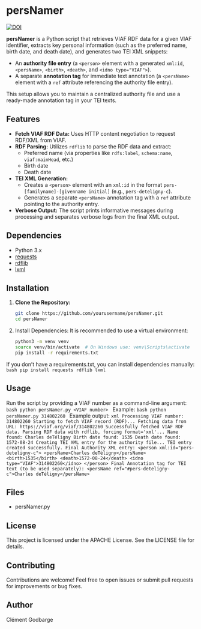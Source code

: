 # persNamer
[![DOI](https://zenodo.org/badge/933156851.svg)](https://doi.org/10.5281/zenodo.14875030)

**persNamer** is a Python script that retrieves VIAF RDF data for a given VIAF identifier, extracts key personal information (such as the preferred name, birth date, and death date), and generates two TEI XML snippets:

- An **authority file entry** (a `<person>` element with a generated `xml:id`, `<persName>`, `<birth>`, `<death>`, and `<idno type="VIAF">`).
- A separate **annotation tag** for immediate text annotation (a `<persName>` element with a `ref` attribute referencing the authority file entry).

This setup allows you to maintain a centralized authority file and use a ready-made annotation tag in your TEI texts.

## Features

- **Fetch VIAF RDF Data:** Uses HTTP content negotiation to request RDF/XML from VIAF.
- **RDF Parsing:** Utilizes `rdflib` to parse the RDF data and extract:
  - Preferred name (via properties like `rdfs:label`, `schema:name`, `viaf:mainHead`, etc.)
  - Birth date
  - Death date
- **TEI XML Generation:**
  - Creates a `<person>` element with an `xml:id` in the format `pers-[familyname]-[givenname initial]` (e.g., `pers-deteligny-c`).
  - Generates a separate `<persName>` annotation tag with a `ref` attribute pointing to the authority entry.
- **Verbose Output:** The script prints informative messages during processing and separates verbose logs from the final XML output.

## Dependencies

- Python 3.x
- [requests](https://pypi.org/project/requests/)
- [rdflib](https://pypi.org/project/rdflib/)
- [lxml](https://pypi.org/project/lxml/)

## Installation

1. **Clone the Repository:**

   ```bash
   git clone https://github.com/yourusername/persNamer.git
   cd persNamer

2.	Install Dependencies:
It is recommended to use a virtual environment:
    ```bash
    python3 -m venv venv
    source venv/bin/activate  # On Windows use: venv\Scripts\activate
    pip install -r requirements.txt
    ```
If you don’t have a requirements.txt, you can install dependencies manually:
    ```bash
    pip install requests rdflib lxml
    ```

## Usage
Run the script by providing a VIAF number as a command-line argument:
    ```bash
    python persNamer.py <VIAF number>
    ```
Example: 
    ```bash
    python persNamer.py 314802260
    ```
Example output:
    ```xml
    Processing VIAF number: 314802260
    Starting to fetch VIAF record (RDF)...
    Fetching data from URL: https://viaf.org/viaf/314802260
    Successfully fetched VIAF RDF data.
    Parsing RDF data with rdflib, forcing format='xml'...
    Name found: Charles deTéligny
    Birth date found: 1535
    Death date found: 1572-08-24
    Creating TEI XML entry for the authority file...
    TEI entry created successfully.
    Final Authority XML entry:
    <person xml:id="pers-deteligny-c">
      <persName>Charles deTéligny</persName>
      <birth>1535</birth>
      <death>1572-08-24</death>
      <idno type="VIAF">314802260</idno>
    </person>
    Final Annotation tag for TEI text (to be used separately):
    <persName ref="#pers-deteligny-c">Charles deTéligny</persName>
    ```
    
## Files

- persNamer.py

## License

This project is licensed under the APACHE License. See the LICENSE file for details.

## Contributing

Contributions are welcome! Feel free to open issues or submit pull requests for improvements or bug fixes.

## Author

Clément Godbarge
